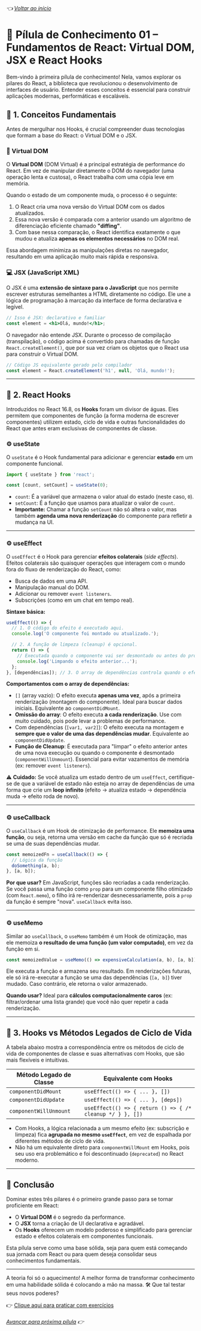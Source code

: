 ###### 👈 [Voltar ao início](https://github.com/ewerton5/reactJS-knowledge-nuggets)

# 📘 **Pílula de Conhecimento 01 – Fundamentos de React: Virtual DOM, JSX e React Hooks**

Bem-vindo à primeira pílula de conhecimento! Nela, vamos explorar os pilares do React, a biblioteca que revolucionou o desenvolvimento de interfaces de usuário. Entender esses conceitos é essencial para construir aplicações modernas, performáticas e escaláveis.

## 🔹 **1. Conceitos Fundamentais**

Antes de mergulhar nos Hooks, é crucial compreender duas tecnologias que formam a base do React: o Virtual DOM e o JSX.

### 🧠 Virtual DOM

O **Virtual DOM** (DOM Virtual) é a principal estratégia de performance do React. Em vez de manipular diretamente o DOM do navegador (uma operação lenta e custosa), o React trabalha com uma cópia leve em memória.

Quando o estado de um componente muda, o processo é o seguinte:

1.  O React cria uma nova versão do Virtual DOM com os dados atualizados.
2.  Essa nova versão é comparada com a anterior usando um algoritmo de diferenciação eficiente chamado **"diffing"**.
3.  Com base nessa comparação, o React identifica exatamente o que mudou e atualiza **apenas os elementos necessários** no DOM real.

Essa abordagem minimiza as manipulações diretas no navegador, resultando em uma aplicação muito mais rápida e responsiva.

### 💻 JSX (JavaScript XML)

O JSX é uma **extensão de sintaxe para o JavaScript** que nos permite escrever estruturas semelhantes a HTML diretamente no código. Ele une a lógica de programação à marcação da interface de forma declarativa e legível.

```jsx
// Isso é JSX: declarativo e familiar
const element = <h1>Olá, mundo!</h1>;
```

O navegador não entende JSX. Durante o processo de compilação (transpilação), o código acima é convertido para chamadas de função `React.createElement()`, que por sua vez criam os objetos que o React usa para construir o Virtual DOM.

```js
// Código JS equivalente gerado pelo compilador
const element = React.createElement('h1', null, 'Olá, mundo!');
```

---

## 🔹 **2. React Hooks**

Introduzidos no React 16.8, os **Hooks** foram um divisor de águas. Eles permitem que componentes de função (a forma moderna de escrever componentes) utilizem estado, ciclo de vida e outras funcionalidades do React que antes eram exclusivas de componentes de classe.

### ⚙️ useState

O `useState` é o Hook fundamental para adicionar e gerenciar **estado** em um componente funcional.

```jsx
import { useState } from 'react';

const [count, setCount] = useState(0);
```

* `count`: É a variável que armazena o valor atual do estado (neste caso, `0`).
* `setCount`: É a função que usamos para atualizar o valor de `count`.
* **Importante:** Chamar a função `setCount` não só altera o valor, mas também **agenda uma nova renderização** do componente para refletir a mudança na UI.

---

### ⚙️ useEffect

O `useEffect` é o Hook para gerenciar **efeitos colaterais** (*side effects*). Efeitos colaterais são quaisquer operações que interagem com o mundo fora do fluxo de renderização do React, como:

* Busca de dados em uma API.
* Manipulação manual do DOM.
* Adicionar ou remover `event listeners`.
* Subscrições (como em um chat em tempo real).

**Sintaxe básica:**

```jsx
useEffect(() => {
  // 1. O código do efeito é executado aqui.
  console.log('O componente foi montado ou atualizado.');

  // 2. A função de limpeza (cleanup) é opcional.
  return () => {
    // Executada quando o componente vai ser desmontado ou antes do próximo efeito.
    console.log('Limpando o efeito anterior...');
  };
}, [dependências]); // 3. O array de dependências controla quando o efeito roda.
```

**Comportamentos com o array de dependências:**

* `[]` (array vazio): O efeito executa **apenas uma vez**, após a primeira renderização (montagem do componente). Ideal para buscar dados iniciais. Equivalente ao `componentDidMount`.
* **Omissão do array**: O efeito executa **a cada renderização**. Use com muito cuidado, pois pode levar a problemas de performance.
* Com dependências (`[var1, var2]`): O efeito executa na montagem e **sempre que o valor de uma das dependências mudar**. Equivalente ao `componentDidUpdate`.
* **Função de Cleanup**: É executada para "limpar" o efeito anterior antes de uma nova execução ou quando o componente é desmontado (`componentWillUnmount`). Essencial para evitar vazamentos de memória (ex: remover `event listeners`).

⚠️ **Cuidado:** Se você atualiza um estado dentro de um `useEffect`, certifique-se de que a variável de estado não esteja no array de dependências de uma forma que crie um **loop infinito** (efeito -> atualiza estado -> dependência muda -> efeito roda de novo).

---

### ⚙️ useCallback

O `useCallback` é um Hook de otimização de performance. Ele **memoiza uma função**, ou seja, retorna uma versão em cache da função que só é recriada se uma de suas dependências mudar.

```jsx
const memoizedFn = useCallback(() => {
  // Lógica da função
  doSomething(a, b);
}, [a, b]);
```

**Por que usar?** Em JavaScript, funções são recriadas a cada renderização. Se você passa uma função como `prop` para um componente filho otimizado (com `React.memo`), o filho irá re-renderizar desnecessariamente, pois a `prop` da função é sempre "nova". `useCallback` evita isso.

---

### ⚙️ useMemo

Similar ao `useCallback`, o `useMemo` também é um Hook de otimização, mas ele memoiza **o resultado de uma função (um valor computado)**, em vez da função em si.

```jsx
const memoizedValue = useMemo(() => expensiveCalculation(a, b), [a, b]);
```

Ele executa a função e armazena seu resultado. Em renderizações futuras, ele só irá re-executar a função se uma das dependências (`[a, b]`) tiver mudado. Caso contrário, ele retorna o valor armazenado.

**Quando usar?** Ideal para **cálculos computacionalmente caros** (ex: filtrar/ordenar uma lista grande) que você não quer repetir a cada renderização.

---

## 🔹 **3. Hooks vs Métodos Legados de Ciclo de Vida**

A tabela abaixo mostra a correspondência entre os métodos de ciclo de vida de componentes de classe e suas alternativas com Hooks, que são mais flexíveis e intuitivas.

| Método Legado de Classe | Equivalente com Hooks                                      |
| ----------------------- | ---------------------------------------------------------- |
| `componentDidMount`     | `useEffect(() => { ... }, [])`                             |
| `componentDidUpdate`    | `useEffect(() => { ... }, [deps])`                         |
| `componentWillUnmount`  | `useEffect(() => { return () => { /* cleanup */ } }, [])`  |

* Com Hooks, a lógica relacionada a um mesmo efeito (ex: subscrição e limpeza) fica **agrupada no mesmo `useEffect`**, em vez de espalhada por diferentes métodos de ciclo de vida.
* Não há um equivalente direto para `componentWillMount` em Hooks, pois seu uso era problemático e foi descontinuado (`deprecated`) no React moderno.

---

## 📌 Conclusão

Dominar estes três pilares é o primeiro grande passo para se tornar proficiente em React:

* O **Virtual DOM** é o segredo da performance.
* O **JSX** torna a criação de UI declarativa e agradável.
* Os **Hooks** oferecem um modelo poderoso e simplificado para gerenciar estado e efeitos colaterais em componentes funcionais.

Esta pílula serve como uma base sólida, seja para quem está começando sua jornada com React ou para quem deseja consolidar seus conhecimentos fundamentais.

---

A teoria foi só o aquecimento! A melhor forma de transformar conhecimento em uma habilidade sólida é colocando a mão na massa. 🛠️ Que tal testar seus novos poderes?

👉 [Clique aqui para praticar com exercícios](https://github.com/ewerton5/reactJS-knowledge-nuggets/blob/main/exercises/001-react-fundamentals.md)

###### [Avançar para próxima pílula](https://github.com/ewerton5/reactJS-knowledge-nuggets/blob/main/content/002-controlled-vs-uncontrolled.md) 👉
